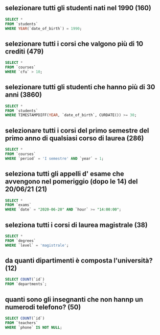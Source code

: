 

## selezionare tutti gli studenti nati nel 1990 (160)
```sql
SELECT *
FROM `students`
WHERE YEAR(`date_of_birth`) = 1990;
```

## selezionare tutti i corsi che valgono più di 10 crediti (479)
```sql
SELECT *
FROM `courses`
WHERE `cfu` > 10;
```


## selezionare tutti gli studenti che hanno più di 30 anni (3860)
```sql
SELECT *
FROM `students`
WHERE TIMESTAMPDIFF(YEAR, `date_of_birth`, CURDATE()) >= 30;
```


## selezionare tutti i corsi del primo semestre del primo anno di qualsiasi corso di laurea (286)
```sql
SELECT *
FROM `courses`
WHERE `period` = 'I semestre' AND `year` = 1;
```


## seleziona tutti gli appelli d' esame che avvengono nel pomeriggio (dopo le 14) del 20/06/21 (21)
```sql
SELECT *
FROM `exams`
WHERE `date` = "2020-06-20" AND `hour` >= "14:00:00";
```


## seleziona tutti i corsi di laurea magistrale (38)
```sql
SELECT *
FROM `degrees`
WHERE `level` = 'magistrale';
```


## da quanti dipartimenti è composta l'università? (12)
```sql
SELECT COUNT(`id`)
FROM `departments`;
```


## quanti sono gli insegnanti che non hannp un numerodi telefono? (50)
```sql
SELECT COUNT(`id`)
FROM `teachers`
WHERE `phone` IS NOT NULL;
```





